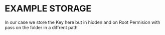 # EXAMPLE STORAGE
In our case we store the Key here but in hidden and on Root Permision with pass on the folder in a diffrent path